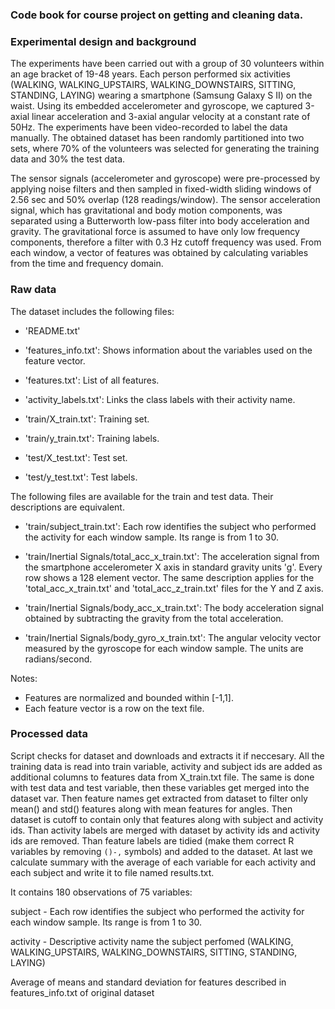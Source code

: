 ### Code book for course project on getting and cleaning data.

### Experimental design and background

The experiments have been carried out with a group of 30 volunteers within an age bracket of 19-48 years. Each person performed six activities (WALKING, WALKING_UPSTAIRS, WALKING_DOWNSTAIRS, SITTING, STANDING, LAYING) wearing a smartphone (Samsung Galaxy S II) on the waist. Using its embedded accelerometer and gyroscope, we captured 3-axial linear acceleration and 3-axial angular velocity at a constant rate of 50Hz. The experiments have been video-recorded to label the data manually. The obtained dataset has been randomly partitioned into two sets, where 70% of the volunteers was selected for generating the training data and 30% the test data. 

The sensor signals (accelerometer and gyroscope) were pre-processed by applying noise filters and then sampled in fixed-width sliding windows of 2.56 sec and 50% overlap (128 readings/window). The sensor acceleration signal, which has gravitational and body motion components, was separated using a Butterworth low-pass filter into body acceleration and gravity. The gravitational force is assumed to have only low frequency components, therefore a filter with 0.3 Hz cutoff frequency was used. From each window, a vector of features was obtained by calculating variables from the time and frequency domain.

### Raw data

The dataset includes the following files:

- 'README.txt'

- 'features_info.txt': Shows information about the variables used on the feature vector.

- 'features.txt': List of all features.

- 'activity_labels.txt': Links the class labels with their activity name.

- 'train/X_train.txt': Training set.

- 'train/y_train.txt': Training labels.

- 'test/X_test.txt': Test set.

- 'test/y_test.txt': Test labels.

The following files are available for the train and test data. Their descriptions are equivalent. 

- 'train/subject_train.txt': Each row identifies the subject who performed the activity for each window sample. Its range is from 1 to 30. 

- 'train/Inertial Signals/total_acc_x_train.txt': The acceleration signal from the smartphone accelerometer X axis in standard gravity units 'g'. Every row shows a 128 element vector. The same description applies for the 'total_acc_x_train.txt' and 'total_acc_z_train.txt' files for the Y and Z axis. 

- 'train/Inertial Signals/body_acc_x_train.txt': The body acceleration signal obtained by subtracting the gravity from the total acceleration. 

- 'train/Inertial Signals/body_gyro_x_train.txt': The angular velocity vector measured by the gyroscope for each window sample. The units are radians/second. 

Notes:
- Features are normalized and bounded within [-1,1].
- Each feature vector is a row on the text file.

### Processed data

Script checks for dataset and downloads and extracts it if neccesary. All the training data is read into train variable, activity and subject ids are added as additional columns to features data from X_train.txt file. The same is done with test data and test variable, then these variables get merged into the dataset var. Then feature names get extracted from dataset to filter only mean() and std() features along with mean features for angles. Then dataset is cutoff to contain only that features along with subject and activity ids. Than activity labels are merged with dataset by activity ids and activity ids are removed. Than feature labels are tidied (make them correct R variables by removing ```()-,``` symbols) and added to the dataset. At last we calculate summary with the average of each variable for each activity and each subject and write it to file named results.txt.

It contains 180 observations of 75 variables:

subject - Each row identifies the subject who performed the activity for each window sample. Its range is from 1 to 30.

activity - Descriptive activity name the subject perfomed (WALKING, WALKING_UPSTAIRS, WALKING_DOWNSTAIRS, SITTING, STANDING, LAYING)

Average of means and standard deviation for features described in features_info.txt of original dataset
